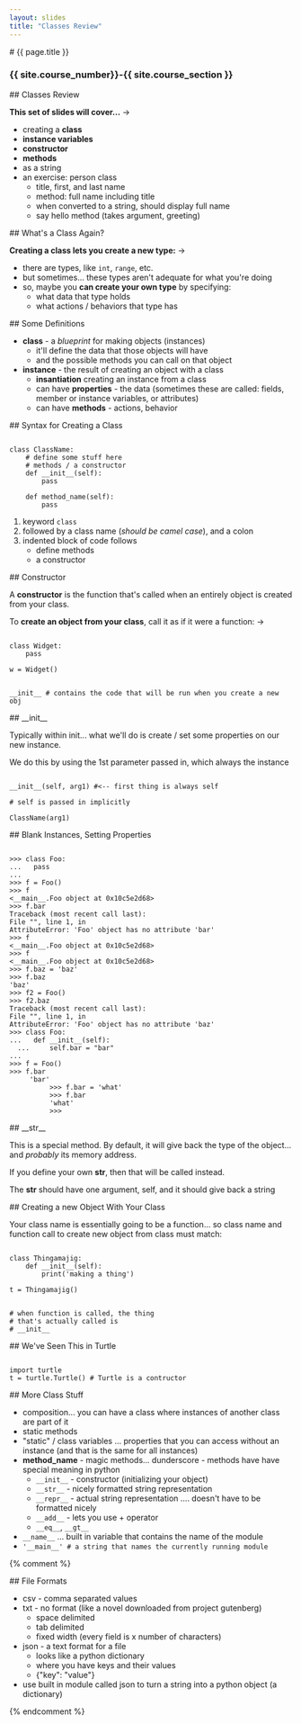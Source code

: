 ```yaml
---
layout: slides
title: "Classes Review"
---
```

<section markdown="block" class="intro-slide">
# {{ page.title }}

### {{ site.course_number}}-{{ site.course_section }}

<p><small></small></p>
</section>

<section markdown="block">
## Classes Review

__This set of slides will cover...__ &rarr;

* creating a __class__
* __instance variables__
* __constructor__
* __methods__
* as a string
* an exercise: person class
	* title, first, and last name
	* method: full name including title
	* when converted to a string, should display full name 
	* say hello method (takes argument, greeting)
</section>

<section markdown="block">
## What's a Class Again?

__Creating a class lets you create a new type:__ &rarr;

* there are types, like `int`, `range`, etc.
* but sometimes... these types aren't adequate for what you're doing
* so, maybe you __can create your own type__ by specifying:
    * what data that type holds
    * what actions / behaviors that type has
</section>

<section markdown="block">
## Some Definitions


* __class__ - a _blueprint_ for making objects (instances)
    * it'll define the data that those objects will have
    * and the possible methods you can call on that object
* __instance__ - the result of creating an object with a class
    * __insantiation__ creating an instance from a class 
    * can have __properties__ - the data (sometimes these are called: fields, member or instance variables, or attributes)
    * can have __methods__ - actions, behavior

</section>

<section markdown="block">
## Syntax for Creating a Class

<pre><code data-trim contenteditable>
class ClassName:
    # define some stuff here
    # methods / a constructor
    def __init__(self):
        pass

    def method_name(self):
        pass
</code></pre>

1. keyword `class`
2. followed by a class name (_should be camel case_), and a colon
3. indented block of code follows
    * define methods
    * a constructor
</section>


<section markdown="block">
## Constructor

A __constructor__ is the function that's called when an entirely object is created from your class.

To __create an object from your class__, call it as if it were a function: &rarr;

<pre><code data-trim contenteditable>
class Widget:
    pass

w = Widget()
</code></pre>

<pre><code data-trim contenteditable>
__init__ # contains the code that will be run when you create a new obj
</code></pre>


</section>

<section markdown="block">
## __init__

Typically within init... what we'll do is create / set some properties on our new instance.

We do this by using the 1st parameter passed in, which always the instance

<pre><code data-trim contenteditable>
__init__(self, arg1) #<-- first thing is always self

# self is passed in implicitly

ClassName(arg1)
</code></pre>

</section>

<section markdown="block">
## Blank Instances, Setting Properties

<pre><code data-trim contenteditable>
>>> class Foo:
...   pass
...
>>> f = Foo()
>>> f
<__main__.Foo object at 0x10c5e2d68>
>>> f.bar
Traceback (most recent call last):
File "<stdin>", line 1, in <module>
AttributeError: 'Foo' object has no attribute 'bar'
>>> f
<__main__.Foo object at 0x10c5e2d68>
>>> f
<__main__.Foo object at 0x10c5e2d68>
>>> f.baz = 'baz'
>>> f.baz
'baz'
>>> f2 = Foo()
>>> f2.baz
Traceback (most recent call last):
File "<stdin>", line 1, in <module>
AttributeError: 'Foo' object has no attribute 'baz'
>>> class Foo:
...   def __init__(self):
  ...     self.bar = "bar"
...
>>> f = Foo()
>>> f.bar
     'bar'
          >>> f.bar = 'what'
          >>> f.bar
          'what'
          >>>
</code></pre>
</section>

<section markdown="block">
## __str__

This is a special method. By default, it will give back the type of the object... and _probably_ its memory address.

If you define your own __str__, then that will be called instead.

The __str__ should have one argument, self, and it should give back a string

</section>

<section markdown="block">
## Creating a new Object With Your Class 

Your class name is essentially going to be a function... so class name and function call to create new object from class must match:

<pre><code data-trim contenteditable>
class Thingamajig:
    def __init__(self):
        print('making a thing')

t = Thingamajig()
</code></pre>

<pre><code data-trim contenteditable>
# when function is called, the thing
# that's actually called is 
# __init__
</code></pre>
</section>


<section markdown="block">
## We've Seen This in Turtle

<pre><code data-trim contenteditable>
import turtle
t = turtle.Turtle() # Turtle is a contructor
</code></pre>

</section>


<section markdown="block">
## More Class Stuff

* composition... you can have a class where instances of another class are part of it
* static methods
* "static" / class variables ... properties that you can access without an instance (and that is the same for all instances)
* __method_name__ - magic methods... dunderscore - methods have have special meaning in python
    * `__init__` - constructor (initializing your object)
    * `__str__` - nicely formatted string representation
    * `__repr__` - actual string representation .... doesn't have to be formatted nicely
    * `__add__` - lets you use + operator
    * `__eq__`, `__gt__`
* `__name__` ... built in variable that contains the name of the module
* `'__main__' # a string that names the currently running module`

</section>

{% comment %}
<section markdown="block">
## File Formats

* csv - comma separated values
* txt - no format (like a novel downloaded from project gutenberg)
    * space delimited
    * tab delimited
    * fixed width (every field is x number of characters)
* json - a text format for a file
    * looks like a python dictionary
    * where you have keys and their values
    * {"key": "value"}
* use built in module called json to turn a string into a python object (a dictionary)

</section>
{% endcomment %}



































































